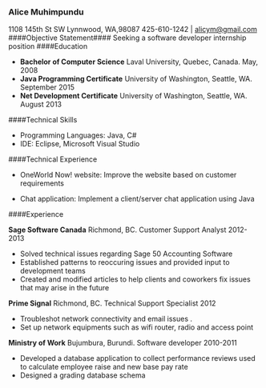 ### **Alice Muhimpundu**
1108 145th St SW  Lynnwood, WA,98087
425-610-1242 |  alicym@gmail.com
####Objective Statement####
Seeking a software developer internship position
####Education
 - **Bachelor of Computer Science** 
    Laval University, Quebec, Canada. May, 2008
 - **Java Programming Certificate**  University of Washington, Seattle, WA. September 2015
 - **Net Development Certificate**   University of Washington, Seattle, WA. August 2013

####Technical Skills
 - Programming Languages: Java, C# 
 - IDE: Eclipse, Microsoft Visual Studio

####Technical Experience
- OneWorld Now! website: Improve the website based on customer requirements

- Chat application: Implement a client/server chat application using Java

####Experience

**Sage Software Canada** Richmond, BC.
Customer Support Analyst  2012-2013
 - Solved technical issues regarding Sage 50 Accounting Software
 - Established patterns to reoccuring  issues and provided input to   
   development teams
 - Created and modified articles to help clients and coworkers fix
   issues that may arise in the future
   
**Prime Signal** Richmond, BC.
Technical Support Specialist  2012
 - Troubleshot network connectivity and email issues .
 - Set up network equipments such as wifi router, radio and access point

**Ministry of Work** Bujumbura, Burundi.
Software developer 2010-2011
 - Developed a database application to collect performance reviews used 
   to calculate employee raise and new base pay rate
 - Designed a grading database schema

